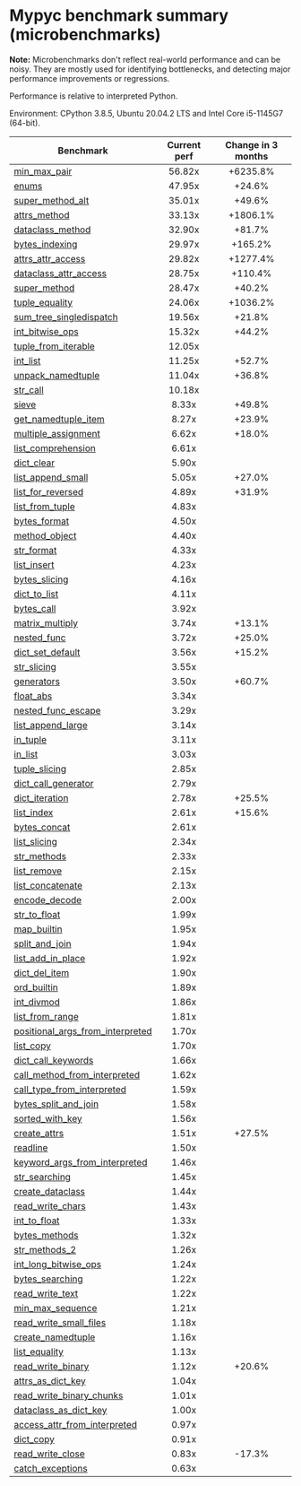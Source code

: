 # Mypyc benchmark summary (microbenchmarks)

**Note:** Microbenchmarks don't reflect real-world performance and can be noisy.
           They are mostly used for identifying bottlenecks, and detecting major performance
           improvements or regressions.

Performance is relative to interpreted Python.

Environment: CPython 3.8.5, Ubuntu 20.04.2 LTS and Intel Core i5-1145G7 (64-bit).

| Benchmark | Current perf | Change in 3 months |
| --- | :---: | :---: |
| [min_max_pair](benchmarks/min_max_pair.md) | 56.82x | +6235.8% |
| [enums](benchmarks/enums.md) | 47.95x | +24.6% |
| [super_method_alt](benchmarks/super_method_alt.md) | 35.01x | +49.6% |
| [attrs_method](benchmarks/attrs_method.md) | 33.13x | +1806.1% |
| [dataclass_method](benchmarks/dataclass_method.md) | 32.90x | +81.7% |
| [bytes_indexing](benchmarks/bytes_indexing.md) | 29.97x | +165.2% |
| [attrs_attr_access](benchmarks/attrs_attr_access.md) | 29.82x | +1277.4% |
| [dataclass_attr_access](benchmarks/dataclass_attr_access.md) | 28.75x | +110.4% |
| [super_method](benchmarks/super_method.md) | 28.47x | +40.2% |
| [tuple_equality](benchmarks/tuple_equality.md) | 24.06x | +1036.2% |
| [sum_tree_singledispatch](benchmarks/sum_tree_singledispatch.md) | 19.56x | +21.8% |
| [int_bitwise_ops](benchmarks/int_bitwise_ops.md) | 15.32x | +44.2% |
| [tuple_from_iterable](benchmarks/tuple_from_iterable.md) | 12.05x |  |
| [int_list](benchmarks/int_list.md) | 11.25x | +52.7% |
| [unpack_namedtuple](benchmarks/unpack_namedtuple.md) | 11.04x | +36.8% |
| [str_call](benchmarks/str_call.md) | 10.18x |  |
| [sieve](benchmarks/sieve.md) | 8.33x | +49.8% |
| [get_namedtuple_item](benchmarks/get_namedtuple_item.md) | 8.27x | +23.9% |
| [multiple_assignment](benchmarks/multiple_assignment.md) | 6.62x | +18.0% |
| [list_comprehension](benchmarks/list_comprehension.md) | 6.61x |  |
| [dict_clear](benchmarks/dict_clear.md) | 5.90x |  |
| [list_append_small](benchmarks/list_append_small.md) | 5.05x | +27.0% |
| [list_for_reversed](benchmarks/list_for_reversed.md) | 4.89x | +31.9% |
| [list_from_tuple](benchmarks/list_from_tuple.md) | 4.83x |  |
| [bytes_format](benchmarks/bytes_format.md) | 4.50x |  |
| [method_object](benchmarks/method_object.md) | 4.40x |  |
| [str_format](benchmarks/str_format.md) | 4.33x |  |
| [list_insert](benchmarks/list_insert.md) | 4.23x |  |
| [bytes_slicing](benchmarks/bytes_slicing.md) | 4.16x |  |
| [dict_to_list](benchmarks/dict_to_list.md) | 4.11x |  |
| [bytes_call](benchmarks/bytes_call.md) | 3.92x |  |
| [matrix_multiply](benchmarks/matrix_multiply.md) | 3.74x | +13.1% |
| [nested_func](benchmarks/nested_func.md) | 3.72x | +25.0% |
| [dict_set_default](benchmarks/dict_set_default.md) | 3.56x | +15.2% |
| [str_slicing](benchmarks/str_slicing.md) | 3.55x |  |
| [generators](benchmarks/generators.md) | 3.50x | +60.7% |
| [float_abs](benchmarks/float_abs.md) | 3.34x |  |
| [nested_func_escape](benchmarks/nested_func_escape.md) | 3.29x |  |
| [list_append_large](benchmarks/list_append_large.md) | 3.14x |  |
| [in_tuple](benchmarks/in_tuple.md) | 3.11x |  |
| [in_list](benchmarks/in_list.md) | 3.03x |  |
| [tuple_slicing](benchmarks/tuple_slicing.md) | 2.85x |  |
| [dict_call_generator](benchmarks/dict_call_generator.md) | 2.79x |  |
| [dict_iteration](benchmarks/dict_iteration.md) | 2.78x | +25.5% |
| [list_index](benchmarks/list_index.md) | 2.61x | +15.6% |
| [bytes_concat](benchmarks/bytes_concat.md) | 2.61x |  |
| [list_slicing](benchmarks/list_slicing.md) | 2.34x |  |
| [str_methods](benchmarks/str_methods.md) | 2.33x |  |
| [list_remove](benchmarks/list_remove.md) | 2.15x |  |
| [list_concatenate](benchmarks/list_concatenate.md) | 2.13x |  |
| [encode_decode](benchmarks/encode_decode.md) | 2.00x |  |
| [str_to_float](benchmarks/str_to_float.md) | 1.99x |  |
| [map_builtin](benchmarks/map_builtin.md) | 1.95x |  |
| [split_and_join](benchmarks/split_and_join.md) | 1.94x |  |
| [list_add_in_place](benchmarks/list_add_in_place.md) | 1.92x |  |
| [dict_del_item](benchmarks/dict_del_item.md) | 1.90x |  |
| [ord_builtin](benchmarks/ord_builtin.md) | 1.89x |  |
| [int_divmod](benchmarks/int_divmod.md) | 1.86x |  |
| [list_from_range](benchmarks/list_from_range.md) | 1.81x |  |
| [positional_args_from_interpreted](benchmarks/positional_args_from_interpreted.md) | 1.70x |  |
| [list_copy](benchmarks/list_copy.md) | 1.70x |  |
| [dict_call_keywords](benchmarks/dict_call_keywords.md) | 1.66x |  |
| [call_method_from_interpreted](benchmarks/call_method_from_interpreted.md) | 1.62x |  |
| [call_type_from_interpreted](benchmarks/call_type_from_interpreted.md) | 1.59x |  |
| [bytes_split_and_join](benchmarks/bytes_split_and_join.md) | 1.58x |  |
| [sorted_with_key](benchmarks/sorted_with_key.md) | 1.56x |  |
| [create_attrs](benchmarks/create_attrs.md) | 1.51x | +27.5% |
| [readline](benchmarks/readline.md) | 1.50x |  |
| [keyword_args_from_interpreted](benchmarks/keyword_args_from_interpreted.md) | 1.46x |  |
| [str_searching](benchmarks/str_searching.md) | 1.45x |  |
| [create_dataclass](benchmarks/create_dataclass.md) | 1.44x |  |
| [read_write_chars](benchmarks/read_write_chars.md) | 1.43x |  |
| [int_to_float](benchmarks/int_to_float.md) | 1.33x |  |
| [bytes_methods](benchmarks/bytes_methods.md) | 1.32x |  |
| [str_methods_2](benchmarks/str_methods_2.md) | 1.26x |  |
| [int_long_bitwise_ops](benchmarks/int_long_bitwise_ops.md) | 1.24x |  |
| [bytes_searching](benchmarks/bytes_searching.md) | 1.22x |  |
| [read_write_text](benchmarks/read_write_text.md) | 1.22x |  |
| [min_max_sequence](benchmarks/min_max_sequence.md) | 1.21x |  |
| [read_write_small_files](benchmarks/read_write_small_files.md) | 1.18x |  |
| [create_namedtuple](benchmarks/create_namedtuple.md) | 1.16x |  |
| [list_equality](benchmarks/list_equality.md) | 1.13x |  |
| [read_write_binary](benchmarks/read_write_binary.md) | 1.12x | +20.6% |
| [attrs_as_dict_key](benchmarks/attrs_as_dict_key.md) | 1.04x |  |
| [read_write_binary_chunks](benchmarks/read_write_binary_chunks.md) | 1.01x |  |
| [dataclass_as_dict_key](benchmarks/dataclass_as_dict_key.md) | 1.00x |  |
| [access_attr_from_interpreted](benchmarks/access_attr_from_interpreted.md) | 0.97x |  |
| [dict_copy](benchmarks/dict_copy.md) | 0.91x |  |
| [read_write_close](benchmarks/read_write_close.md) | 0.83x | -17.3% |
| [catch_exceptions](benchmarks/catch_exceptions.md) | 0.63x |  |

